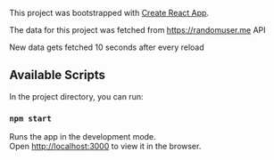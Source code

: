 This project was bootstrapped with [Create React App](https://github.com/facebook/create-react-app).

The data for this project was fetched from https://randomuser.me API

New data gets fetched 10 seconds after every reload

## Available Scripts

In the project directory, you can run:

### `npm start`

Runs the app in the development mode.<br />
Open [http://localhost:3000](http://localhost:3000) to view it in the browser.
